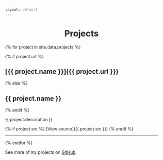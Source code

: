 ```yaml
---
layout: default
---
```


<h1 style="text-align:center">Projects</h1>

{% for project in site.data.projects %}

{% if project.url %}
## [{{ project.name }}]({{ project.url }})
{% else %}
## {{ project.name }}
{% endif %}

{{ project.description }}

{% if project.src %}
[View source]({{ project.src }})
{% endif %}

<hr>

{% endfor %}

See more of my projects on [GitHub](https://github.com/keane-fernandes).